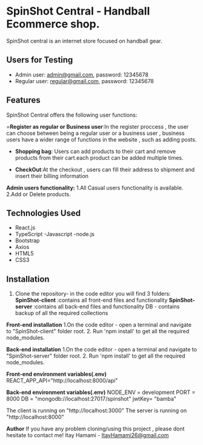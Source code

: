 # SpinShot Central - Handball Ecommerce shop.

SpinShot central is an internet store focused on handball gear.

## Users for Testing

- Admin user: admin@gmail.com, password: 12345678
- Regular user: regular@gmail.com, password: 12345678

## Features

SpinShot Central offers the following user functions:

=**Register as regular or Business user**:In the register proccess , the user can choose between being a regular user or a business user , business users have a wider range of functions in the website , such as adding posts.

- **Shopping bag**: Users can add products to their cart and remove products from their cart.each product can be added multiple times.

- **CheckOut**:At the checkout , users can fill their address to shipment and insert their billing information 




**Admin users functionality:**
1.All Casual users functionality is available.
2.Add or Delete products.


## Technologies Used

- React.js
- TypeScript
-Javascript
-node.js
- Bootstrap
- Axios
- HTML5
- CSS3

## Installation

1. Clone the repository- in the code editor you will find 3 folders:
**SpinShot-client** :contains all front-end files and functionality
**SpinShot-server** :contains all back-end files and functionality
DB - contains backup of all the required collections

**Front-end installation**
1.On the code editor - open a terminal and navigate to "SpinShot-client" folder root.
2. Run 'npm install' to get all the required node_modules.

**Back-end installation**
1.On the code editor - open a terminal and navigate to "SpinShot-server" folder root.
2. Run 'npm install' to get all the required node_modules.



**Front-end environment variables(.env)**
REACT_APP_API="http://localhost:8000/api"

**Back-end environment variables(.env)**
NODE_ENV = development
PORT = 8000
DB  = "mongodb://localhost:27017/spinshot"
jwtKey= "bamba"

The client is running on "http://localhost:3000"
The server is running on "http://localhost:8000"

**Author**
If you have any problem cloning/using this project , please dont hesitate to contact me! 
Itay Hamami - ItayHamami26@gmail.com

